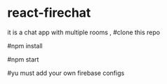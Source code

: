 # react-firechat
it is a chat app with multiple rooms , 
#clone this repo 

#npm install 

#npm  start

#yu must add your own  firebase configs 
